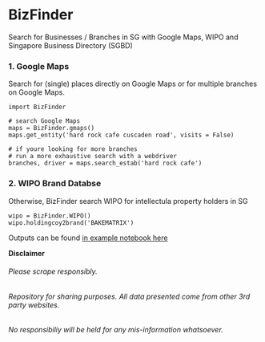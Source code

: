 # BizFinder
Search for Businesses / Branches in SG with Google Maps, WIPO and Singapore Business Directory (SGBD)

### 1. Google Maps
Search for (single) places directly on Google Maps or for multiple branches on Google Maps.  
```
import BizFinder

# search Google Maps
maps = BizFinder.gmaps()
maps.get_entity('hard rock cafe cuscaden road', visits = False)

# if youre looking for more branches
# run a more exhaustive search with a webdriver
branches, driver = maps.search_estab('hard rock cafe')
```

### 2. WIPO Brand Databse
Otherwise, BizFinder search WIPO for intellectula property holders in SG
```
wipo = BizFinder.WIPO()
wipo.holdingcoy2brand('BAKEMATRIX')
```
Outputs can be found [in example notebook here](BizFinder/example.ipynb)

    
__Disclaimer__  
###### Please scrape responsibly.  
###### Repository for sharing purposes. All data presented come from other 3rd party websites.  
###### No responsibiliy will be held for any mis-information whatsoever.  
